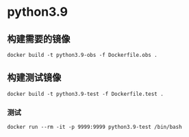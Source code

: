 # python3.9



## 构建需要的镜像

```shell
docker build -t python3.9-obs -f Dockerfile.obs .
```

## 构建测试镜像

```shell
docker build -t python3.9-test -f Dockerfile.test .
```

### 测试

```shell
docker run --rm -it -p 9999:9999 python3.9-test /bin/bash
```

